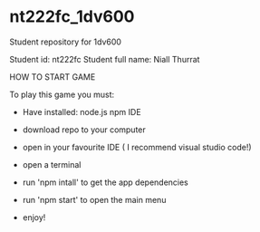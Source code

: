 # nt222fc_1dv600
Student repository for 1dv600

Student id: nt222fc
Student full name: Niall Thurrat



HOW TO START GAME

To play this game you must:

- Have installed:
    node.js
    npm
    IDE

- download repo to your computer
- open in your favourite IDE ( I recommend visual studio code!)
- open a terminal
- run 'npm intall' to get the app dependencies
- run 'npm start' to open the main menu
- enjoy!